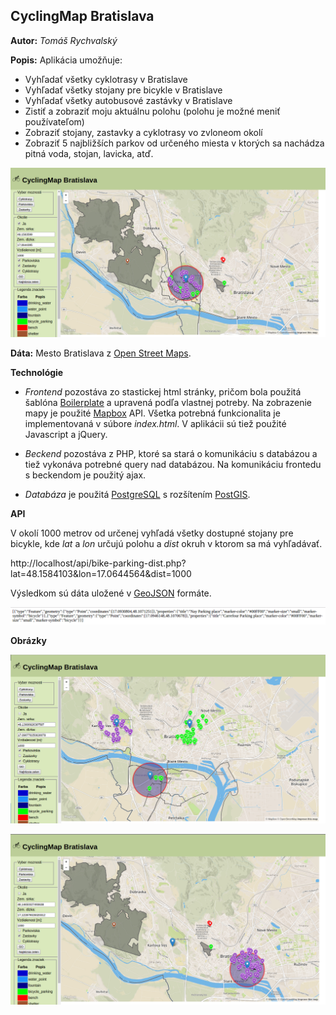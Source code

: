 ## CyclingMap Bratislava ##

**Autor:** *Tomáš Rychvalský*

**Popis:** Aplikácia umožňuje:
* Vyhľadať všetky cyklotrasy v Bratislave
* Vyhľadať všetky stojany pre bicykle v Bratislave
* Vyhľadať všetky autobusové zastávky v Bratislave
* Zistiť a zobraziť moju aktuálnu polohu (polohu je možné meniť používateľom)
* Zobraziť stojany, zastavky a cyklotrasy vo zvloneom okolí 
* Zobraziť 5 najbližších parkov od určeného miesta v ktorých sa nachádza pitná voda, stojan, lavicka, atď. 

![frontend.PNG](frontend.PNG)

**Dáta:** Mesto Bratislava z [Open Street Maps](https://www.openstreetmap.org/).

**Technológie** 

* *Frontend* pozostáva zo stastickej html stránky, pričom bola použitá šablóna [Boilerplate](https://html5boilerplate.com/) a upravená podľa vlastnej potreby. 
Na zobrazenie mapy je použité [Mapbox](https://www.mapbox.com/) API. 
Všetka potrebná funkcionalita je implementovaná v súbore *index.html*.
V aplikácii sú tiež použité Javascript a jQuery.

* *Beckend* pozostáva z PHP, ktoré sa stará o komunikáciu s databázou a tiež vykonáva potrebné query nad databázou.
Na komunikáciu frontedu s beckendom je použitý ajax.

* *Databáza* je použitá [PostgreSQL](https://www.postgresql.org/) s rozšítením [PostGIS](http://postgis.net/).


**API** 

V okolí 1000 metrov od určenej vyhľadá všetky dostupné stojany pre bicykle, kde *lat* a *lon* určujú polohu a *dist* okruh v
ktorom sa má vyhľadávať.

http://localhost/api/bike-parking-dist.php?lat=48.1584103&lon=17.0644564&dist=1000

Výsledkom sú dáta uložené v [GeoJSON](http://geojson.org/) formáte.

![geojson.PNG](geojson.PNG)


**Obrázky** 

![1.PNG](1.PNG)

![2.PNG](2.PNG)